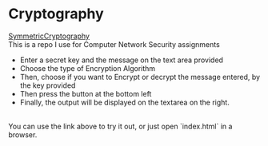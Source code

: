 # Cryptography
[SymmetricCryptography](https://symmetriccrypto.netlify.app)
<br />
This is a repo I use for Computer Network Security assignments
- Enter a secret key and the message on the text area provided
- Choose the type of Encryption Algorithm
- Then, choose if you want to Encrypt or decrypt the message entered, by the key provided
- Then press the button at the bottom left
- Finally, the output will be displayed on the textarea on the right.
<br/>
You can use the link above to try it out, or just open `index.html` in a browser.
